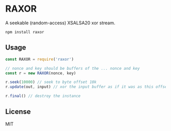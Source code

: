 # RAXOR

A seekable (random-access) XSALSA20 xor stream.

```
npm install raxor
```

## Usage

``` js
const RAXOR = require('raxor')

// nonce and key should be buffers of the ... nonce and key
const r = new RAXOR(nonce, key)

r.seek(10000) // seek to byte offset 10k
r.update(out, input) // xor the input buffer as if it was as this offset

r.final() // destroy the instance
```

## License

MIT
